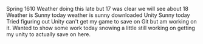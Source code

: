 Spring 1610
Weather doing this late but 17 was clear we will see about 18
Weather is Sunny today
weather is sunny downloaded Unity
Sunny today
Tried figuring out Unity can't get my game to save on Git but am working on it. Wanted to show some work today 
snowing a little still working on getting my unity to actually save on here. 